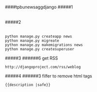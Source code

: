 ####tpbunewsaggdjango
#####1
######
#####2
######
```
python manage.py createapp news
python manage.py migreate
python manage.py makemigrations news
python manage.py createsuperuser
```
#####3
######6
get RSS
```
http://djangoproject.com/rss/weblog
```
#####4
######3
filfer to remove html tags
```
{{description |safe}}
```